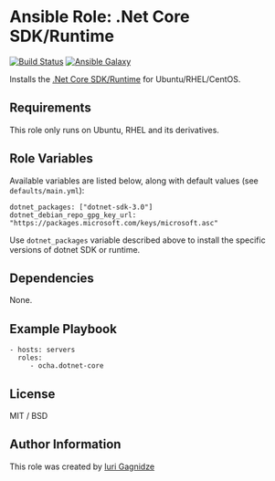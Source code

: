 Ansible Role: .Net Core SDK/Runtime 
=========

[![Build Status](https://travis-ci.org/ocha/ansible-role-dotnet-core.svg?branch=master)](https://travis-ci.org/ocha/ansible-role-dotnet-core)
[![Ansible Galaxy](https://img.shields.io/ansible/role/15673.svg)](https://galaxy.ansible.com/ocha/dotnet-core)

Installs the [.Net Core SDK/Runtime](https://www.microsoft.com/net) for Ubuntu/RHEL/CentOS.

Requirements
------------

This role only runs on Ubuntu, RHEL and its derivatives.

Role Variables
--------------

Available variables are listed below, along with default values (see `defaults/main.yml`):

    dotnet_packages: ["dotnet-sdk-3.0"]
    dotnet_debian_repo_gpg_key_url: "https://packages.microsoft.com/keys/microsoft.asc"
    
Use `dotnet_packages` variable described above to install the specific versions of dotnet SDK or runtime.

Dependencies
------------

None.

Example Playbook
----------------

    - hosts: servers
      roles:
         - ocha.dotnet-core

License
-------

MIT / BSD

Author Information
------------------

This role was created by [Iuri Gagnidze](https://www.github.com/ocha)
